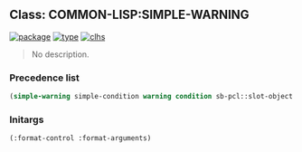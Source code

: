 ## Class: COMMON-LISP:SIMPLE-WARNING
[![package](https://img.shields.io/badge/Package-COMMON--LISP-5f9ea0.svg?style=social&colorA=999999)](../) [![type](https://img.shields.io/badge/Type-Class-5f9ea0.svg?style=social&colorA=999999)](../#class) [![clhs](https://img.shields.io/badge/CLHS-SIMPLE--WARNING-5f9ea0.svg?style=social&colorA=999999)](http://www.lispworks.com/documentation/HyperSpec/Body/e_smp_wa.htm) 

> No description.

### Precedence list
```cl
(simple-warning simple-condition warning condition sb-pcl::slot-object t)
```
### Initargs
```cl
(:format-control :format-arguments)
```
